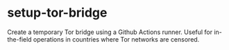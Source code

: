# setup-tor-bridge
Create a temporary Tor bridge using a Github Actions runner. Useful for in-the-field operations in countries where Tor networks are censored.
